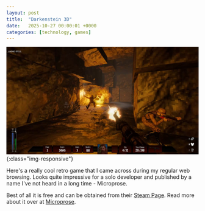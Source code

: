 ```yaml
---
layout: post
title:  "Darkenstein 3D"
date:   2025-10-27 00:00:01 +0000
categories: [technology, games]
---
```

![A screenshot of Darkenstein 3D in action](/assets/images/darkenstein_3d.jpg){:class="img-responsive"}

Here's a really cool retro game that I came across during my regular web browsing. Looks quite impressive for a solo developer and published by a name I've not heard in a long time - Microprose.

Best of all it is free and can be obtained from their [Steam Page](https://store.steampowered.com/app/2195910/Darkenstein_3D/). Read more about it over at [Microprose](https://www.microprose.com/games/darkenstein-3d/).
